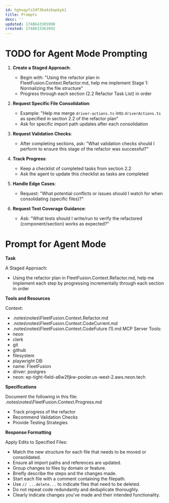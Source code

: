 ```yaml
---
id: hghxqyfz2df3ba4zbapkyk1
title: Prompts
desc: ''
updated: 1748643305990
created: 1748633363942
---
```

# TODO for Agent Mode Prompting

1. **Create a Staged Approach**:
   - Begin with: "Using the refactor plan in FleetFusion.Context.Refactor.md, help me implement Stage 1: Normalizing the file structure"
   - Progress through each section (2.2 Refactor Task List) in order

2. **Request Specific File Consolidation**:
   - Example: "Help me merge `driver-actions.ts` into `driverActions.ts` as specified in section 2.2 of the refactor plan"
   - Ask for specific import path updates after each consolidation

3. **Request Validation Checks**:
   - After completing sections, ask: "What validation checks should I perform to ensure this stage of the refactor was successful?"

4. **Track Progress**:
   - Keep a checklist of completed tasks from section 2.2
   - Ask the agent to update this checklist as tasks are completed

5. **Handle Edge Cases**:
   - Request: "What potential conflicts or issues should I watch for when consolidating (specific files)?"

6. **Request Test Coverage Guidance**:
   - Ask: "What tests should I write/run to verify the refactored (component/section) works as expected?"

# Prompt for Agent Mode

**Task**

A Staged Approach:
   - Using the refactor plan in FleetFusion.Context.Refactor.md, help me implement each step by progressing incrementally through each section in order
   
**Tools and Resources**

Context:
  - .notes\notes\FleetFusion.Context.Refactor.md
  - .notes\notes\FleetFusion.Context.CodeCurrent.md
  - .notes\notes\FleetFusion.Context.CodeFuture (1).md
MCP Server Tools:
  - neon
  - clerk  
  - git
  - github
  - filesystem
  - playwright
DB:
  - name: FleetFusion
  - driver: postgres
  - neon: ep-tight-field-a6w2fjkw-pooler.us-west-2.aws.neon.tech
  
**Specifications**

Document the following in this file: .notes\notes\FleetFusion.Context.Progress.md

  - Track progress of the refactor
  - Recommend Validation Checks
  - Provide Testing Strategies

**Response Formatting**

Apply Edits to Specified Files:
  - Match the new structure for each file that needs to be moved or consolidated.
  - Ensure all import paths and references are updated.
  - Group changes to files by domain or feature.
  - Briefly describe the steps and the changes made.
  - Start each file with a comment containing the filepath.
  - Use `// ...delete...` to indicate files that need to be deleted.
  - Do not repeat code redundantly and deduplicate thoroughly.
  - Clearly indicate changes you've made and their intended functionality.
